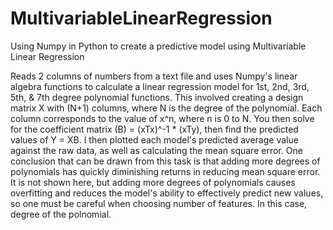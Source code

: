 # MultivariableLinearRegression
Using Numpy in Python to create a predictive model using Multivariable Linear Regression

Reads 2 columns of numbers from a text file and uses Numpy's linear algebra functions to calculate a linear regression model for
1st, 2nd, 3rd, 5th, & 7th degree polynomial functions.  This involved creating a design matrix X with (N+1) columns, where N is
the degree of the polynomial.  Each column corresponds to the value of x^n, where n is 0 to N.  You then solve for the
coefficient matrix (B) = (xTx)^-1 * (xTy), then find the predicted values of Y = XB.  I then plotted each model's predicted average
value against the raw data, as well as calculating the mean square error.  One conclusion that can be drawn from this task is that
adding more degrees of polynomials has quickly diminishing returns in reducing mean square error.  It is not shown here, but adding
more degrees of polynomials causes overfitting and reduces the model's ability to effectively predict new values, so one must be
careful when choosing number of features.  In this case, degree of the polnomial.
